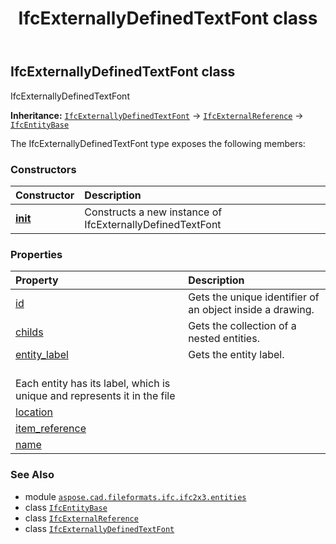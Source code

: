 ﻿---
title: IfcExternallyDefinedTextFont class
second_title: Aspose.CAD for Python via .NET API References
description: 
type: docs
weight: 2180
url: /python-net/aspose.cad.fileformats.ifc.ifc2x3.entities/ifcexternallydefinedtextfont/
is_root: false
---

## IfcExternallyDefinedTextFont class

IfcExternallyDefinedTextFont



**Inheritance:** [`IfcExternallyDefinedTextFont`](/cad/python-net/aspose.cad.fileformats.ifc.ifc2x3.entities/ifcexternallydefinedtextfont) → 
[`IfcExternalReference`](/cad/python-net/aspose.cad.fileformats.ifc.ifc2x3.entities/ifcexternalreference) → 
[`IfcEntityBase`](/cad/python-net/aspose.cad.fileformats.ifc/ifcentitybase)



The IfcExternallyDefinedTextFont type exposes the following members:

### Constructors
| Constructor | Description |
| :- | :- |
| [__init__](/cad/python-net/aspose.cad.fileformats.ifc.ifc2x3.entities/ifcexternallydefinedtextfont/__init__/#) | Constructs a new instance of IfcExternallyDefinedTextFont |


### Properties
| Property | Description |
| :- | :- |
| [id](/cad/python-net/aspose.cad.fileformats.ifc.ifc2x3.entities/ifcexternallydefinedtextfont/id) | Gets the unique identifier of an object inside a drawing. |
| [childs](/cad/python-net/aspose.cad.fileformats.ifc.ifc2x3.entities/ifcexternallydefinedtextfont/childs) | Gets the collection of a nested entities. |
| [entity_label](/cad/python-net/aspose.cad.fileformats.ifc.ifc2x3.entities/ifcexternallydefinedtextfont/entity_label) | Gets the entity label.<br/>Each entity has its label, which is unique and represents it in the file |
| [location](/cad/python-net/aspose.cad.fileformats.ifc.ifc2x3.entities/ifcexternallydefinedtextfont/location) |  |
| [item_reference](/cad/python-net/aspose.cad.fileformats.ifc.ifc2x3.entities/ifcexternallydefinedtextfont/item_reference) |  |
| [name](/cad/python-net/aspose.cad.fileformats.ifc.ifc2x3.entities/ifcexternallydefinedtextfont/name) |  |



### See Also
* module [`aspose.cad.fileformats.ifc.ifc2x3.entities`](..)
* class [`IfcEntityBase`](/cad/python-net/aspose.cad.fileformats.ifc/ifcentitybase)
* class [`IfcExternalReference`](/cad/python-net/aspose.cad.fileformats.ifc.ifc2x3.entities/ifcexternalreference)
* class [`IfcExternallyDefinedTextFont`](/cad/python-net/aspose.cad.fileformats.ifc.ifc2x3.entities/ifcexternallydefinedtextfont)
